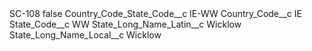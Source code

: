 <?xml version="1.0" encoding="UTF-8"?>
<CustomMetadata xmlns="http://soap.sforce.com/2006/04/metadata" xmlns:xsi="http://www.w3.org/2001/XMLSchema-instance" xmlns:xsd="http://www.w3.org/2001/XMLSchema">
    <label>SC-108</label>
    <protected>false</protected>
    <values>
        <field>Country_Code_State_Code__c</field>
        <value xsi:type="xsd:string">IE-WW</value>
    </values>
    <values>
        <field>Country_Code__c</field>
        <value xsi:type="xsd:string">IE</value>
    </values>
    <values>
        <field>State_Code__c</field>
        <value xsi:type="xsd:string">WW</value>
    </values>
    <values>
        <field>State_Long_Name_Latin__c</field>
        <value xsi:type="xsd:string">Wicklow</value>
    </values>
    <values>
        <field>State_Long_Name_Local__c</field>
        <value xsi:type="xsd:string">Wicklow</value>
    </values>
</CustomMetadata>
